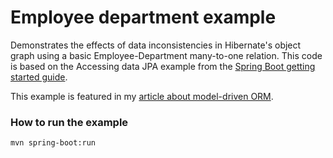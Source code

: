 # Employee department example

Demonstrates the effects of data inconsistencies in Hibernate's object graph using a basic Employee-Department many-to-one relation. This code is based on the Accessing data JPA example from the [Spring Boot getting started guide](https://github.com/spring-guides/gs-accessing-data-jpa/tree/main/complete).

This example is featured in my [article about model-driven ORM](https://martijnvogten.github.io/the-basic-mistake-all-orms-make-and-how-to-fix-it).

### How to run the example

```
mvn spring-boot:run
```